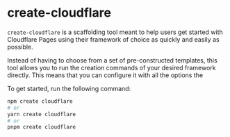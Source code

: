 # create-cloudflare

`create-cloudflare` is a scaffolding tool meant to help users get started with Cloudflare Pages using their framework of choice as quickly and easily as possible.

Instead of having to choose from a set of pre-constructed templates, this tool allows you to run the creation commands of your desired framework directly. This means that you can configure it with all the options the

To get started, run the following command:

```bash
npm create cloudflare
# or
yarn create cloudflare
# or
pnpm create cloudflare
```
